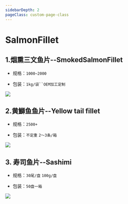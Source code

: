 ```yaml
---
sidebarDepth: 2
pageClass: custom-page-class
---
```


# SalmonFillet

## 1.烟熏三文鱼片--SmokedSalmonFillet
- 规格：`1000~2000` </p>
- 包装：`1kg/袋``OEM加工定制`</P>
<div class="imgb" >
 <img  src="https://yuhuawebsite.oss-cn-hongkong.aliyuncs.com/A-Su-3.%E7%83%9F%E7%86%8F%E4%B8%89%E6%96%87%E9%B1%BC%E9%B1%BC%E7%89%87--Smoked%20salmon%20fillet.jpg">
</div>

## 2.黄鰤鱼鱼片--Yellow tail fillet
- 规格：`2500+` </p>
- 包装：`不定重` `2～3条/箱` </p>
<div class="imgb" >
 <img  src="https://yuhuawebsite.oss-cn-hongkong.aliyuncs.com/A-Su-1.%E9%BB%84%E9%B0%A4%E9%B1%BC%E9%B1%BC%E7%89%87--Yellow%20tail%20fillet.jpg">
</div>

## 3. 寿司鱼片--Sashimi
- 规格：`30尾/盘` `100g/盘` </p>
- 包装：`50盘一箱` </p>
<div class="imgb" >
 <img  src="https://yuhuawebsite.oss-cn-hongkong.aliyuncs.com/A-Su-2.%E5%AF%BF%E5%8F%B8%E9%B1%BC%E7%89%87--Sashimi.jpg">
</div>
